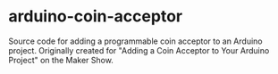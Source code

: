 # arduino-coin-acceptor

Source code for adding a programmable coin acceptor to an Arduino project. Originally created for "Adding a Coin Acceptor to Your Arduino Project" on the Maker Show.
